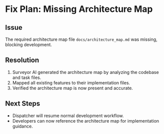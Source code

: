 # Fix Plan: Missing Architecture Map

## Issue
The required architecture map file `docs/architecture_map.md` was missing, blocking development.

## Resolution
1. Surveyor AI generated the architecture map by analyzing the codebase and task files.
2. Mapped all existing features to their implementation files.
3. Verified the architecture map is now present and accurate.

## Next Steps
- Dispatcher will resume normal development workflow.
- Developers can now reference the architecture map for implementation guidance.